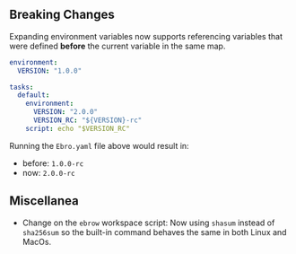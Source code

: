 ## Breaking Changes

Expanding environment variables now supports referencing variables that were defined **before** the current variable in the same map.

```yaml
environment:
  VERSION: "1.0.0"

tasks:
  default:
    environment:
      VERSION: "2.0.0"
      VERSION_RC: "${VERSION}-rc"
    script: echo "$VERSION_RC"
```

Running the `Ebro.yaml` file above would result in:

- before: `1.0.0-rc`
- now: `2.0.0-rc`

## Miscellanea

- Change on the `ebrow` workspace script: Now using `shasum` instead of `sha256sum` so the built-in command behaves the same in both Linux and MacOs.
